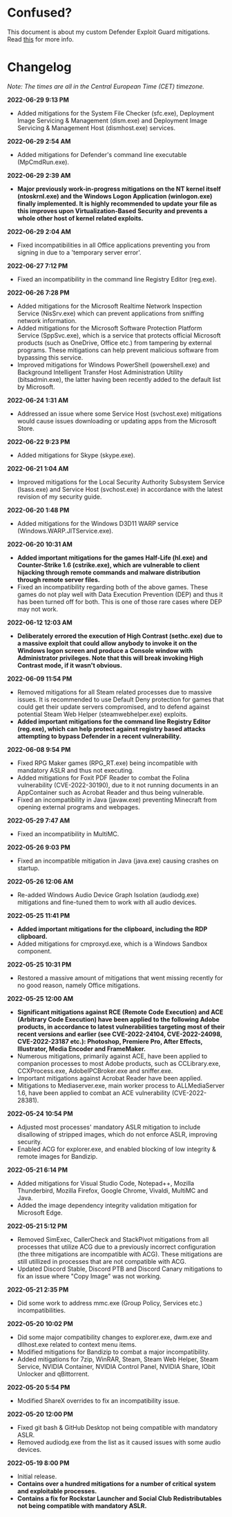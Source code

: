 # Confused?
This document is about my custom Defender Exploit Guard mitigations. Read [this](https://cutechri.xyz/#hardening-exploit-guard) for more info.

# Changelog
*Note: The times are all in the Central European Time (CET) timezone.*

**2022-06-29 9:13 PM**
- Added mitigations for the System File Checker (sfc.exe), Deployment Image Servicing & Management (dism.exe) and Deployment Image Servicing & Management Host (dismhost.exe) services.

**2022-06-29 2:54 AM**
- Added mitigations for Defender's command line executable (MpCmdRun.exe).

**2022-06-29 2:39 AM**
- **Major previously work-in-progress mitigations on the NT kernel itself (ntoskrnl.exe) and the Windows Logon Application (winlogon.exe) finally implemented. It is highly recommended to update your file as this improves upon Virtualization-Based Security and prevents a whole other host of kernel related exploits.**

**2022-06-29 2:04 AM**
- Fixed incompatibilities in all Office applications preventing you from signing in due to a 'temporary server error'.

**2022-06-27 7:12 PM**
- Fixed an incompatibility in the command line Registry Editor (reg.exe).

**2022-06-26 7:28 PM**
- Added mitigations for the Microsoft Realtime Network Inspection Service (NisSrv.exe) which can prevent applications from sniffing network information.
- Added mitigations for the Microsoft Software Protection Platform Service (SppSvc.exe), which is a service that protects official Microsoft products (such as OneDrive, Office etc.) from tampering by external programs. These mitigations can help prevent malicious software from bypassing this service.
- Improved mitigations for Windows PowerShell (powershell.exe) and Background Intelligent Transfer Host Administration Utility (bitsadmin.exe), the latter having been recently added to the default list by Microsoft.

**2022-06-24 1:31 AM**
- Addressed an issue where some Service Host (svchost.exe) mitigations would cause issues downloading or updating apps from the Microsoft Store.

**2022-06-22 9:23 PM**
- Added mitigations for Skype (skype.exe).

**2022-06-21 1:04 AM**
- Improved mitigations for the Local Security Authority Subsystem Service (lsass.exe) and Service Host (svchost.exe) in accordance with the latest revision of my security guide.

**2022-06-20 1:48 PM**
- Added mitigations for the Windows D3D11 WARP service (Windows.WARP.JITService.exe).

**2022-06-20 10:31 AM**
- **Added important mitigations for the games Half-Life (hl.exe) and Counter-Strike 1.6 (cstrike.exe), which are vulnerable to client hijacking through remote commands and malware distribution through remote server files.**
- Fixed an incompatibility regarding both of the above games. These games do not play well with Data Execution Prevention (DEP) and thus it has been turned off for both. This is one of those rare cases where DEP may not work.

**2022-06-12 12:03 AM**
- **Deliberately errored the execution of High Contrast (sethc.exe) due to a massive exploit that could allow anybody to invoke it on the Windows logon screen and produce a Console window with Administrator privileges. Note that this will break invoking High Contrast mode, if it wasn't obvious.**

**2022-06-09 11:54 PM**
- Removed mitigations for all Steam related processes due to massive issues. It is recommended to use Default Deny protection for games that could get their update servers compromised, and to defend against potential Steam Web Helper (steamwebhelper.exe) exploits.
- **Added important mitigations for the command line Registry Editor (reg.exe), which can help protect against registry based attacks attempting to bypass Defender in a recent vulnerability.**

**2022-06-08 9:54 PM**
- Fixed RPG Maker games (RPG_RT.exe) being incompatible with mandatory ASLR and thus not executing.
- Added mitigations for Foxit PDF Reader to combat the Folina vulnerability (CVE-2022-30190), due to it not running documents in an AppContainer such as Acrobat Reader and thus being vulnerable.
- Fixed an incompatibility in Java (javaw.exe) preventing Minecraft from opening external programs and webpages.

**2022-05-29 7:47 AM**
- Fixed an incompatibility in MultiMC.

**2022-05-26 9:03 PM**
- Fixed an incompatible mitigation in Java (java.exe) causing crashes on startup.

**2022-05-26 12:06 AM**
- Re-added Windows Audio Device Graph Isolation (audiodg.exe) mitigations and fine-tuned them to work with all audio devices.

**2022-05-25 11:41 PM**
- **Added important mitigations for the clipboard, including the RDP clipboard.**
- Added mitigations for cmproxyd.exe, which is a Windows Sandbox component.

**2022-05-25 10:31 PM**
- Restored a massive amount of mitigations that went missing recently for no good reason, namely Office mitigations.

**2022-05-25 12:00 AM**
- **Significant mitigations against RCE (Remote Code Execution) and ACE (Arbitrary Code Execution) have been applied to the following Adobe products, in accordance to latest vulnerabilities targeting most of their recent versions and earlier (see CVE-2022-24104, CVE-2022-24098, CVE-2022-23187 etc.): Photoshop, Premiere Pro, After Effects, Illustrator, Media Encoder and FrameMaker.**
- Numerous mitigations, primarily against ACE, have been applied to companion processes to most Adobe products, such as CCLibrary.exe, CCXProcess.exe, AdobeIPCBroker.exe and sniffer.exe.
- Important mitigations against Acrobat Reader have been applied.
- Mitigations to Mediaserver.exe, main worker process to ALLMediaServer 1.6, have been applied to combat an ACE vulnerability (CVE-2022-28381).

**2022-05-24 10:54 PM**
- Adjusted most processes' mandatory ASLR mitigation to include disallowing of stripped images, which do not enforce ASLR, improving security.
- Enabled ACG for explorer.exe, and enabled blocking of low integrity & remote images for Bandizip.

**2022-05-21 6:14 PM**
- Added mitigations for Visual Studio Code, Notepad++, Mozilla Thunderbird, Mozilla Firefox, Google Chrome, Vivaldi, MultiMC and Java.
- Added the image dependency integrity validation mitigation for Microsoft Edge.

**2022-05-21 5:12 PM**
- Removed SimExec, CallerCheck and StackPivot mitigations from all processes that utilize ACG due to a previously incorrect configuration (the three mitigations are incompatible with ACG). These mitigations are still utillized in processes that are not compatible with ACG.
- Updated Discord Stable, Discord PTB and Discord Canary mitigations to fix an issue where "Copy Image" was not working.

**2022-05-21 2:35 PM**
- Did some work to address mmc.exe (Group Policy, Services etc.) incompatibilities.

**2022-05-20 10:02 PM**
- Did some major compatibility changes to explorer.exe, dwm.exe and dllhost.exe related to context menu items.
- Modified mitigations for Bandizip to combat a major incompatibility.
- Added mitigations for 7zip, WinRAR, Steam, Steam Web Helper, Steam Service, NVIDIA Container, NVIDIA Control Panel, NVIDIA Share, IObit Unlocker and qBittorrent.

**2022-05-20 5:54 PM**
- Modified ShareX overrides to fix an incompatibility issue.

**2022-05-20 12:00 PM**
- Fixed git bash & GitHub Desktop not being compatible with mandatory ASLR.
- Removed audiodg.exe from the list as it caused issues with some audio devices.

**2022-05-19 8:00 PM**
- Initial release.
- **Contains over a hundred mitigations for a number of critical system and exploitable processes.**
- **Contains a fix for Rockstar Launcher and Social Club Redistributables not being compatible with mandatory ASLR.**
